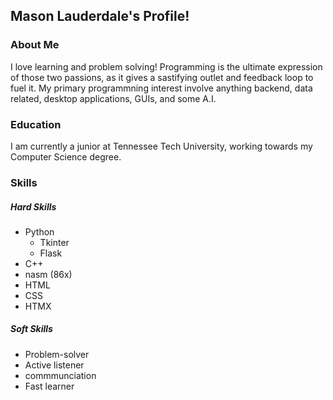 ## Mason Lauderdale's Profile!

### About Me
I love learning and problem solving! Programming is the ultimate expression of those two passions, as it gives a sastifying outlet and feedback loop to fuel it. 
My primary programmning interest involve anything backend, data related, desktop applications, GUIs, and some A.I. 

### Education 
I am currently a junior at Tennessee Tech University, working towards my Computer Science degree. 

### Skills
##### Hard Skills 
* Python
  * Tkinter
  * Flask
* C++
* nasm (86x)
* HTML
* CSS
* HTMX
##### Soft Skills
* Problem-solver
* Active listener
* commmunciation
* Fast learner
